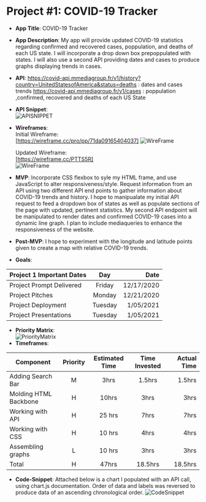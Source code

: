 # Project #1: COVID-19 Tracker

- **App Title**: COVID-19 Tracker
- **App Description**: My app will provide updated COVID-19 statistics regarding confirmed and recovered cases, poppulation, and deaths of each US state. I will incorporate a drop down box prepoppulated with states. I will also use a second API providing dates and cases to produce graphs displaying trends in cases.
- **API**: https://covid-api.mmediagroup.fr/v1/history?country=UnitedStatesofAmerica&status=deaths : dates and cases trends
  https://covid-api.mmediagroup.fr/v1/cases : poppulation ,confirmed, recovered and deaths of each US State
  
- **API Snippet**:  
  ![APISNIPPET](https://i.ibb.co/52Jq5Bw/Screen-Shot-2020-12-20-at-11-54-16-PM.png)    
    
    
- **Wireframes**:   
Initial Wireframe:   
[https://wireframe.cc/pro/pp/71da09165404037] ![WireFrame](https://i.ibb.co/mHNQr0V/Screen-Shot-2020-12-20-at-11-30-15-PM.png")
   
  Updated Wireframe:  
  [https://wireframe.cc/PTTS5R]  
  ![WireFrame](https://i.ibb.co/rxcgN00/Screen-Shot-2021-01-05-at-9-45-09-AM.png)
  
- **MVP**: Incorporate CSS flexbox to syle my HTML frame, and use JavaScript to alter responsiveness/style. Request information from an API using two different API end points to gather information about COVID-19 trends and history. I hope to manipualate my initial API request to feed a dropdown box of states as well as populate sections of the page with updated, pertinent statistics. My second API endpoint will be manipulated to render dates and confirmed COVID-19 cases into a dynamic line graph.  I plan to include mediaqueries to enhance the responsiveness of the website.
- **Post-MVP**: I hope to experiment with the longitude and latitude points given to create a map with relative COVID-19 trends.
- **Goals**:
   
| Project 1 Important Dates | Day      | Date      |
|---------------------------| :------: |---------: |
| Project Prompt Delivered  | Friday   | 12/17/2020|
| Project Pitches           | Monday   | 12/21/2020|
| Project Deployment        | Tuesday  | 1/05/2021 |
| Project Presentations     | Tuesday  | 1/05/2021 |
- **Priority Matrix**:  
![PriorityMatrix](https://i.ibb.co/z4VDmyk/Screen-Shot-2020-12-20-at-11-48-24-PM.png)
- **Timeframes**: 
  
| Component | Priority | Estimated Time | Time Invested | Actual Time |
| --- | :---: |  :---: | :---: | ---: |
| Adding Search Bar | M | 3hrs| 1.5hrs | 1.5hrs |
| Molding HTML Backbone | H | 10hrs | 3hrs | 3hrs|
| Working with API | H | 25 hrs| 7hrs | 7hrs |
| Working with CSS | H | 10 hrs | 4hrs | 4hrs |
| Assembling graphs | L | 10 hrs | 3hrs | 3hrs |
| Total | H | 47hrs| 18.5hrs | 18.5hrs |

- **Code-Snippet**: 
  Attached below is a chart I populated with an API call, using chart.js documentation. Order of data and labels was reversed to produce data of an ascending chronological order.
![CodeSnippet](https://i.ibb.co/zmhWx4z/chart-Snippet.png)
